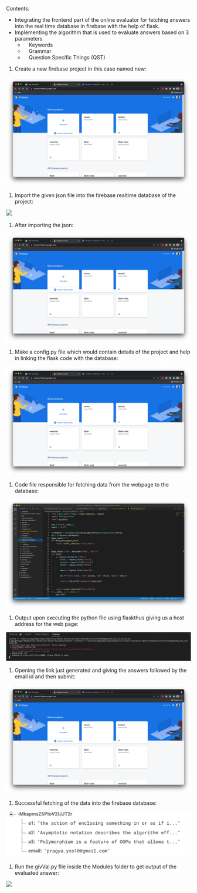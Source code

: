 Contents:

- Integrating the frontend part of the online evaluator for fetching answers into the real time database in firebase with the help of flask. 
- Implementing the algorithm that is used to evaluate answers based on 3 parameters
  - `  `Keywords
  - `  `Grammar
  - `  `Question Specific Things (QST)




1) Create a new firebase project in this case named new:

![](Aspose.Words.5e9cca53-c690-4737-a0e3-bf81a779d048.001.png)











1) Import the given json file into the firebase realtime database of the project:

![](Aspose.Words.5e9cca53-c690-4737-a0e3-bf81a779d048.002.png)

















1) After importing the json:

![](Aspose.Words.5e9cca53-c690-4737-a0e3-bf81a779d048.001.png)







1) Make a config.py file which would contain details of the project and help in linking the flask code with the database:

![](Aspose.Words.5e9cca53-c690-4737-a0e3-bf81a779d048.001.png)

1) Code file responsible for fetching data from the webpage to the database:

![](Aspose.Words.5e9cca53-c690-4737-a0e3-bf81a779d048.003.png)


1) Output upon executing the python file using flaskthus giving us a host address for the web page:

![](Aspose.Words.5e9cca53-c690-4737-a0e3-bf81a779d048.004.png)


1) Opening the link just generated and giving the answers followed by the email id and then submit:

![](Aspose.Words.5e9cca53-c690-4737-a0e3-bf81a779d048.001.png)

1) Successful fetching of the data into the firebase database:

![](Aspose.Words.5e9cca53-c690-4737-a0e3-bf81a779d048.005.png)






1) Run the givVal.py file inside the Modules folder to get output of the evaluated answer:

![](Aspose.Words.5e9cca53-c690-4737-a0e3-bf81a779d048.006.png)


